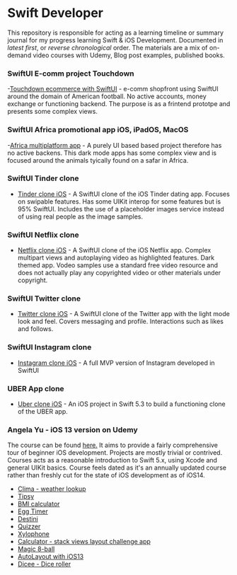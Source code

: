 # Swift Developer

This repository is responsible for acting as a learning timeline or summary journal for my progress learning Swift & iOS Development. Documented in _latest first_, or _reverse chronological_ order. The materials are a mix of on-demand video courses with Udemy, Blog post examples, published books.

### SwiftUI E-comm project Touchdown

-[Touchdown ecommerce with SwiftUI](https://github.com/irisida/american-football-swiftUI) - e-comm shopfront using SwiftUI around the domain of American football. No active accounts, money exchange or functioning backend. The purpose is as a frintend prototpe and presents some complex views.

### SwiftUI Africa promotional app iOS, iPadOS, MacOS

-[Africa multiplatform app](https://github.com/irisida/africa-swiftUI) - A purely UI based based project therefore has no active backens. This dark mode apps has some complex view and is focused around the animals tyically found on a safar in Africa. 

### SwiftUI Tinder clone 

- [Tinder clone iOS](https://github.com/irisida/netflix-swiftui) - A SwiftUI clone of the iOS Tinder dating app. Focuses on swipable features. Has some UIKit interop for some features but is 95% SwiftUI. Includes the use of a placeholder images service instead of using real people as the image samples. 

### SwiftUI Netflix clone

- [Netflix clone iOS](https://github.com/irisida/netflix-swiftui) - A SwiftUI clone of the iOS Netflix app. Complex multipart views and autoplaying video as highlighted features. Dark themed app. Vodeo samples use a standard free video resource and does not actually play any copyrighted video or other materials under copyright. 

### SwiftUI Twitter clone

- [Twitter clone iOS](https://github.com/irisida/twitter-swiftui) - A SwiftUI clone of the Twitter app with the light mode look and feel. Covers messaging and profile. Interactions such as likes and follows. 

### SwiftUI Instagram clone

- [Instagram clone iOS](https://github.com/irisida/instagram-swiftui) - A full MVP version of Instagram developed in SwiftUI

### UBER App clone

- [Uber clone iOS](https://github.com/irisida/uber-clone-ios) - An iOS project in Swift 5.3 to build a functioning clone of the UBER app.

### Angela Yu - iOS 13 version on Udemy

The course can be found [here.](https://www.udemy.com/course/ios-13-app-development-bootcamp/) It aims to provide a fairly comprehensive tour of beginner iOS development. Projects are mostly trivial or contrived. Courses acts as a reasonable introduction to Swift 5.x, using Xcode and general UIKit basics. Course feels dated as it's an annually updated course rather than freshly cut for the state of iOS development as of iOS14.

- [Clima - weather lookup](https://github.com/irisida/clima-ios-weather-app)
- [Tipsy](https://github.com/irisida/tipsy-tip-calculator-ios-app)
- [BMI calculator](https://github.com/irisida/bmi-calculator-ios-app)
- [Egg Timer](https://github.com/irisida/egg-timer-ios-app)
- [Destini](https://github.com/irisida/Destini-ios13)
- [Quizzer](https://github.com/irisida/quizzler-app-ios13)
- [Xylophone](https://github.com/irisida/xylophone-avfoundation-sounds-app)
- [Calculator - stack views layout challenge app](https://github.com/irisida/calculator-layout-challenge-app-ios)
- [Magic 8-ball](https://github.com/irisida/magic-8-ball-ios13)
- [AutoLayout with iOS13](https://github.com/irisida/autolayout-ios13)
- [Dicee - Dice roller](https://github.com/irisida/dicee-ios-app)
